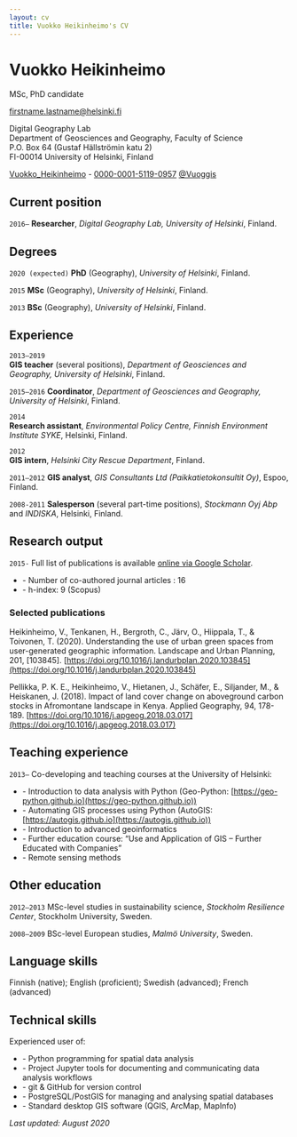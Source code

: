 ```yaml
---
layout: cv
title: Vuokko Heikinheimo's CV
---
```

# Vuokko Heikinheimo
MSc, PhD candidate

<a href="firstname.lastname@helsinki.fi">firstname.lastname@helsinki.fi</a>

Digital Geography Lab <br/>
Department of Geosciences and Geography, Faculty of Science<br/>
P.O. Box 64 (Gustaf Hällströmin katu 2)<br/>
FI-00014 University of Helsinki, Finland<br/>

<div id="webaddress">
  <a href="https://www.researchgate.net/profile/Vuokko_Heikinheimo"><i class="ai ai-researchgate"></i> Vuokko_Heikinheimo</a> - 
  <a href="https://orcid.org/0000-0001-5119-0957"><i class="ai ai-orcid"></i> 0000-0001-5119-0957</a> 
  <a href="https://twitter.com/Vuoggis"><i class="fab fa-twitter"></i> @Vuoggis</a>
</div>

## Current position
`2016–`
**Researcher**, *Digital Geography Lab, University of Helsinki*, Finland.

## Degrees

`2020 (expected)`
**PhD** (Geography), *University of Helsinki*, Finland.

`2015`
**MSc** (Geography), *University of Helsinki*, Finland.

`2013`
**BSc** (Geography), *University of Helsinki*, Finland.

## Experience

`2013–2019` 	
**GIS teacher** (several positions), *Department of Geosciences and Geography, University of Helsinki*, Finland.

`2015–2016`	**Coordinator**, *Department of Geosciences and Geography, University of Helsinki*, Finland.

`2014` 	
**Research assistant**, *Environmental Policy Centre, Finnish Environment Institute SYKE*, Helsinki, Finland.

`2012`	
**GIS intern**, *Helsinki City Rescue Department*, Finland.

`2011–2012`
**GIS analyst**, *GIS Consultants Ltd (Paikkatietokonsultit Oy)*, Espoo, Finland.

`2008-2011`	
**Salesperson** (several part-time positions), *Stockmann Oyj Abp* and *INDISKA*, Helsinki, Finland.

## Research output

`2015-`
Full list of publications  is available [online via Google Scholar](https://scholar.google.com/citations?user=hunU3XcAAAAJ).
- \-  Number of co-authored journal articles : 16
- \- h-index: 9 (Scopus)

### Selected publications

Heikinheimo, V., Tenkanen, H., Bergroth, C., Järv, O., Hiippala, T., & Toivonen, T. (2020). 
Understanding the use of urban green spaces from user-generated geographic information. Landscape and Urban Planning, 201, [103845]. [https://doi.org/10.1016/j.landurbplan.2020.103845](https://doi.org/10.1016/j.landurbplan.2020.103845)

Pellikka, P. K. E., Heikinheimo, V., Hietanen, J., Schäfer, E., Siljander, M., & Heiskanen, J. (2018). 
Impact of land cover change on aboveground carbon stocks in Afromontane landscape in Kenya. Applied Geography, 94, 178-189. [https://doi.org/10.1016/j.apgeog.2018.03.017](https://doi.org/10.1016/j.apgeog.2018.03.017)

## Teaching experience

`2013–` Co-developing and teaching courses at the University of Helsinki: 

- \- Introduction to data analysis with Python (Geo-Python: [https://geo-python.github.io](https://geo-python.github.io))
- \- Automating GIS processes using Python (AutoGIS:[https://autogis.github.io](https://autogis.github.io))
- \- Introduction to advanced geoinformatics 
- \- Further education course: “Use and Application of GIS – Further Educated with Companies”
- \- Remote sensing methods

## Other education

`2012–2013`	
MSc-level studies in sustainability science, *Stockholm Resilience Center*, Stockholm University, Sweden.

`2008–2009`	
BSc-level European studies, *Malmö University*, Sweden.

## Language skills

Finnish (native); English (proficient); Swedish (advanced); French (advanced)

## Technical skills

Experienced user of:
- \- Python programming for spatial data analysis
- \- Project Jupyter tools for documenting and communicating data analysis workflows
- \- git & GitHub for version control
- \- PostgreSQL/PostGIS for managing and analysing spatial databases
- \- Standard desktop GIS software (QGIS, ArcMap, MapInfo)

*Last updated: August 2020*


